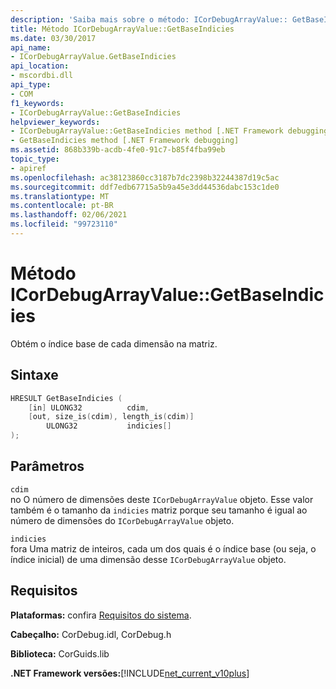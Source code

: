 ```yaml
---
description: 'Saiba mais sobre o método: ICorDebugArrayValue:: GetBaseIndicies'
title: Método ICorDebugArrayValue::GetBaseIndicies
ms.date: 03/30/2017
api_name:
- ICorDebugArrayValue.GetBaseIndicies
api_location:
- mscordbi.dll
api_type:
- COM
f1_keywords:
- ICorDebugArrayValue::GetBaseIndicies
helpviewer_keywords:
- ICorDebugArrayValue::GetBaseIndicies method [.NET Framework debugging]
- GetBaseIndicies method [.NET Framework debugging]
ms.assetid: 868b339b-acdb-4fe0-91c7-b85f4fba99eb
topic_type:
- apiref
ms.openlocfilehash: ac38123860cc3187b7dc2398b32244387d19c5ac
ms.sourcegitcommit: ddf7edb67715a5b9a45e3dd44536dabc153c1de0
ms.translationtype: MT
ms.contentlocale: pt-BR
ms.lasthandoff: 02/06/2021
ms.locfileid: "99723110"
---
```

# <a name="icordebugarrayvaluegetbaseindicies-method"></a>Método ICorDebugArrayValue::GetBaseIndicies

Obtém o índice base de cada dimensão na matriz.  
  
## <a name="syntax"></a>Sintaxe  
  
```cpp  
HRESULT GetBaseIndicies (  
    [in] ULONG32          cdim,  
    [out, size_is(cdim), length_is(cdim)]
        ULONG32           indicies[]  
);  
```  
  
## <a name="parameters"></a>Parâmetros  

 `cdim`  
 no O número de dimensões deste `ICorDebugArrayValue` objeto. Esse valor também é o tamanho da `indicies` matriz porque seu tamanho é igual ao número de dimensões do `ICorDebugArrayValue` objeto.  
  
 `indicies`  
 fora Uma matriz de inteiros, cada um dos quais é o índice base (ou seja, o índice inicial) de uma dimensão desse `ICorDebugArrayValue` objeto.  
  
## <a name="requirements"></a>Requisitos  

 **Plataformas:** confira [Requisitos do sistema](../../get-started/system-requirements.md).  
  
 **Cabeçalho:** CorDebug.idl, CorDebug.h  
  
 **Biblioteca:** CorGuids.lib  
  
 **.NET Framework versões:**[!INCLUDE[net_current_v10plus](../../../../includes/net-current-v10plus-md.md)]
